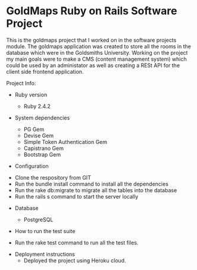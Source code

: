 # GoldMaps Ruby on Rails Software Project

This is the goldmaps project that I worked on in the software projects module. The goldmaps application was created to store all the rooms in the database which were in the Goldsmiths University. Working on the project my main goals were to make a CMS (content management system) which could be used by an administator as well as creating a RESt API for the client side frontend application.

Project Info:

* Ruby version
  - Ruby 2.4.2

* System dependencies
  - PG Gem
  - Devise Gem
  - Simple Token Authentication Gem
  - Capistrano Gem
  - Bootstrap Gem

* Configuration
 - Clone the respository from GIT
 - Run the bundle install command to install all the dependencies
 - Run the rake db:migrate to migrate all the tables into the database
 - Run the rails s command to start the server locally

* Database
  - PostgreSQL

* How to run the test suite
 - Run the rake test command to run all the test files.

* Deployment instructions
  - Deployed the project using Heroku cloud.

